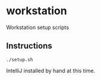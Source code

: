 # workstation
Workstation setup scripts

## Instructions

`./setup.sh`

IntelliJ installed by hand at this time.
